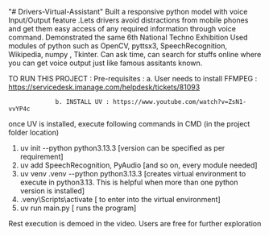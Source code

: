"# Drivers-Virtual-Assistant" 
Built a responsive python model with voice Input/Output feature .Lets drivers avoid distractions from mobile phones and get them easy access of any required information through voice command.
Demonstrated the same 6th National Techno Exhibition
Used modules of python such as OpenCV, pyttsx3, SpeechRecognition, Wikipedia, numpy , Tkinter.
Can ask time, can search for stuffs online where you can get voice output just like famous assitants known.


TO RUN THIS PROJECT : 
Pre-requisites : 
a. User needs to install FFMPEG : https://servicedesk.imanage.com/helpdesk/tickets/81093

                 b. INSTALL UV : https://www.youtube.com/watch?v=ZsN1-vvYP4c
once UV is installed, execute following commands in CMD (in the project folder location)
1. uv init --python python3.13.3 [version can be specified as per requirement]
2. uv add SpeechRecognition, PyAudio [and so on, every module needed]
3. uv venv .venv --python python3.13.3 [creates virtual environment to execute in python3.13. This is helpful when more than one python version is installed]
4. .veny\Scripts\activate [ to enter into the virtual environment]
5. uv run main.py [ runs the program]

Rest execution is demoed in the video. Users are free for further exploration
